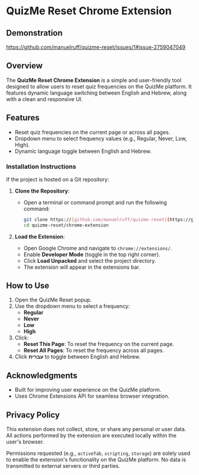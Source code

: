 
# QuizMe Reset Chrome Extension

## Demonstration
https://github.com/manuelruff/quizme-reset/issues/1#issue-2759047049

## Overview
The **QuizMe Reset Chrome Extension** is a simple and user-friendly tool designed to allow users to reset quiz frequencies on the QuizMe platform. It features dynamic language switching between English and Hebrew, along with a clean and responsive UI.

## Features
- Reset quiz frequencies on the current page or across all pages.
- Dropdown menu to select frequency values (e.g., Regular, Never, Low, High).
- Dynamic language toggle between English and Hebrew.


### Installation Instructions

If the project is hosted on a Git repository:

1. **Clone the Repository**:
   - Open a terminal or command prompt and run the following command:
     ```bash
     git clone https://[github.com/manuelruff/quizme-reset](https://github.com/manuelruff/quizme-reset)
     cd quizme-reset/chrome-extension
     ```

2. **Load the Extension**:
   - Open Google Chrome and navigate to `chrome://extensions/`.
   - Enable **Developer Mode** (toggle in the top right corner).
   - Click **Load Unpacked** and select the project directory.
   - The extension will appear in the extensions bar.

## How to Use

1. Open the QuizMe Reset popup.
2. Use the dropdown menu to select a frequency:
   - **Regular**
   - **Never**
   - **Low**
   - **High**
3. Click:
   - **Reset This Page**: To reset the frequency on the current page.
   - **Reset All Pages**: To reset the frequency across all pages.
4. Click **עברית** to toggle between English and Hebrew.

## Acknowledgments
- Built for improving user experience on the QuizMe platform.
- Uses Chrome Extensions API for seamless browser integration.

## Privacy Policy

This extension does not collect, store, or share any personal or user data. All actions performed by the extension are executed locally within the user's browser.

Permissions requested (e.g., `activeTab`, `scripting`, `storage`) are solely used to enable the extension's functionality on the QuizMe platform. No data is transmitted to external servers or third parties.
